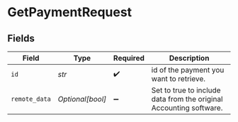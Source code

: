 # GetPaymentRequest


## Fields

| Field                                                              | Type                                                               | Required                                                           | Description                                                        |
| ------------------------------------------------------------------ | ------------------------------------------------------------------ | ------------------------------------------------------------------ | ------------------------------------------------------------------ |
| `id`                                                               | *str*                                                              | :heavy_check_mark:                                                 | id of the payment you want to retrieve.                            |
| `remote_data`                                                      | *Optional[bool]*                                                   | :heavy_minus_sign:                                                 | Set to true to include data from the original Accounting software. |